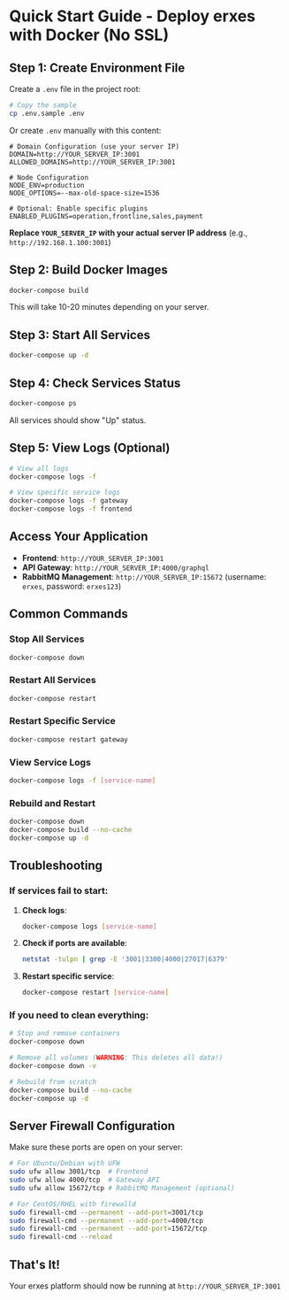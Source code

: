 # Quick Start Guide - Deploy erxes with Docker (No SSL)

## Step 1: Create Environment File

Create a `.env` file in the project root:

```bash
# Copy the sample
cp .env.sample .env
```

Or create `.env` manually with this content:

```env
# Domain Configuration (use your server IP)
DOMAIN=http://YOUR_SERVER_IP:3001
ALLOWED_DOMAINS=http://YOUR_SERVER_IP:3001

# Node Configuration
NODE_ENV=production
NODE_OPTIONS=--max-old-space-size=1536

# Optional: Enable specific plugins
ENABLED_PLUGINS=operation,frontline,sales,payment
```

**Replace `YOUR_SERVER_IP` with your actual server IP address** (e.g., `http://192.168.1.100:3001`)

## Step 2: Build Docker Images

```bash
docker-compose build
```

This will take 10-20 minutes depending on your server.

## Step 3: Start All Services

```bash
docker-compose up -d
```

## Step 4: Check Services Status

```bash
docker-compose ps
```

All services should show "Up" status.

## Step 5: View Logs (Optional)

```bash
# View all logs
docker-compose logs -f

# View specific service logs
docker-compose logs -f gateway
docker-compose logs -f frontend
```

## Access Your Application

- **Frontend**: `http://YOUR_SERVER_IP:3001`
- **API Gateway**: `http://YOUR_SERVER_IP:4000/graphql`
- **RabbitMQ Management**: `http://YOUR_SERVER_IP:15672` (username: `erxes`, password: `erxes123`)

## Common Commands

### Stop All Services
```bash
docker-compose down
```

### Restart All Services
```bash
docker-compose restart
```

### Restart Specific Service
```bash
docker-compose restart gateway
```

### View Service Logs
```bash
docker-compose logs -f [service-name]
```

### Rebuild and Restart
```bash
docker-compose down
docker-compose build --no-cache
docker-compose up -d
```

## Troubleshooting

### If services fail to start:

1. **Check logs**:
   ```bash
   docker-compose logs [service-name]
   ```

2. **Check if ports are available**:
   ```bash
   netstat -tulpn | grep -E '3001|3300|4000|27017|6379'
   ```

3. **Restart specific service**:
   ```bash
   docker-compose restart [service-name]
   ```

### If you need to clean everything:

```bash
# Stop and remove containers
docker-compose down

# Remove all volumes (WARNING: This deletes all data!)
docker-compose down -v

# Rebuild from scratch
docker-compose build --no-cache
docker-compose up -d
```

## Server Firewall Configuration

Make sure these ports are open on your server:

```bash
# For Ubuntu/Debian with UFW
sudo ufw allow 3001/tcp  # Frontend
sudo ufw allow 4000/tcp  # Gateway API
sudo ufw allow 15672/tcp # RabbitMQ Management (optional)

# For CentOS/RHEL with firewalld
sudo firewall-cmd --permanent --add-port=3001/tcp
sudo firewall-cmd --permanent --add-port=4000/tcp
sudo firewall-cmd --permanent --add-port=15672/tcp
sudo firewall-cmd --reload
```

## That's It!

Your erxes platform should now be running at `http://YOUR_SERVER_IP:3001`
